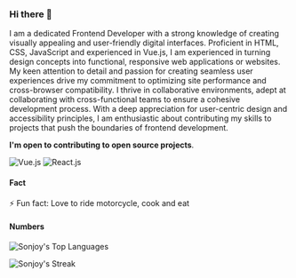 ### Hi there 👋

I am a dedicated Frontend Developer with a strong knowledge of creating visually appealing and user-friendly digital interfaces. Proficient in HTML, CSS, JavaScript and experienced in Vue.js, I am experienced in turning design concepts into functional, responsive web applications or websites. My keen attention to detail and passion for creating seamless user experiences drive my commitment to optimizing site performance and cross-browser compatibility. I thrive in collaborative environments, adept at collaborating with cross-functional teams to ensure a cohesive development process. With a deep appreciation for user-centric design and accessibility principles, I am enthusiastic about contributing my skills to projects that push the boundaries of frontend development.

**I'm open to contributing to open source projects**.

![Vue.js](https://img.shields.io/badge/Vue.js-35495E?style=flat-square&logo=vue.js&logoColor=4FC08D)
![React.js](https://img.shields.io/badge/React.js-0081CB?style=flat-square&logo=react&logoColor=61DAFB)

<!-- 
![Vite](https://img.shields.io/badge/Vite-593D88?style=flat-square&logo=vite&logoColor=white)
![Node.js](https://img.shields.io/badge/Node.js-43853D?style=flat-square&logo=node.js&logoColor=white)
-->

#### Fact

⚡ Fun fact: Love to ride motorcycle, cook and eat

#### Numbers

<!--
![Sonjoy's Stats](https://github-readme-stats.vercel.app/api?username=sonjoy-s&count_private=true&show_icons=true)
-->
![Sonjoy's Top Languages](https://github-readme-stats.vercel.app/api/top-langs/?username=sonjoy-s&layout=compact)

![Sonjoy's Streak](https://github-readme-streak-stats.herokuapp.com/?user=sonjoy-s)
